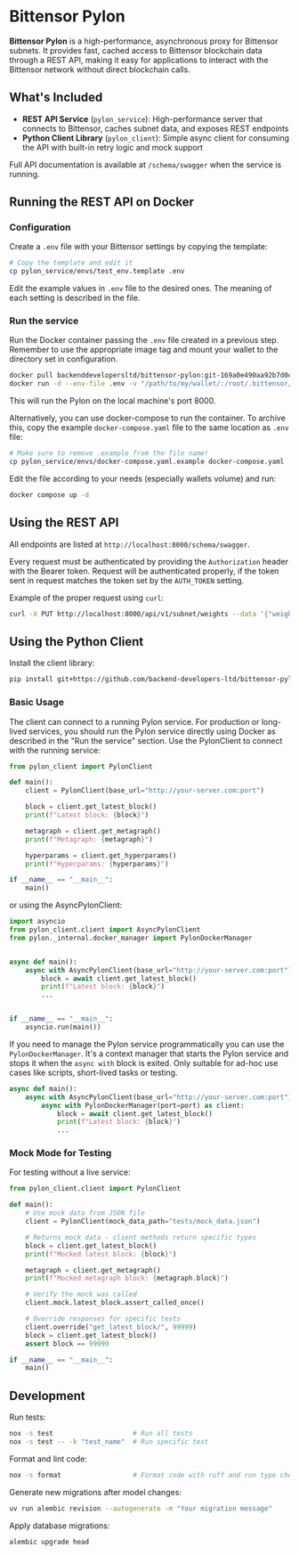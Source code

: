 # Bittensor Pylon

**Bittensor Pylon** is a high-performance, asynchronous proxy for Bittensor subnets. It provides fast, cached access to Bittensor blockchain data through a REST API, making it easy for applications to interact with the Bittensor network without direct blockchain calls.

## What's Included

- **REST API Service** (`pylon_service`): High-performance server that connects to Bittensor, caches subnet data, and exposes REST endpoints
- **Python Client Library** (`pylon_client`): Simple async client for consuming the API with built-in retry logic and mock support

Full API documentation is available at `/schema/swagger` when the service is running.


## Running the REST API on Docker

### Configuration

Create a `.env` file with your Bittensor settings by copying the template:

```bash
# Copy the template and edit it
cp pylon_service/envs/test_env.template .env
```

Edit the example values in `.env` file to the desired ones. The meaning of each setting is described in the file.

### Run the service

Run the Docker container passing the `.env` file created in a previous step. Remember to use the appropriate image tag
and mount your wallet to the directory set in configuration.

```bash
docker pull backenddevelopersltd/bittensor-pylon:git-169a0e490aa92b7d0ca6392d65eb0d322c5b700c
docker run -d --env-file .env -v "/path/to/my/wallet/:/root/.bittensor/wallets" -p 8000:8000 backenddevelopersltd/bittensor-pylon:git-169a0e490aa92b7d0ca6392d65eb0d322c5b700c
```

This will run the Pylon on the local machine's port 8000.

Alternatively, you can use docker-compose to run the container. To archive this, copy the example `docker-compose.yaml` 
file to the same location as `.env` file:

```bash
# Make sure to remove .example from the file name!
cp pylon_service/envs/docker-compose.yaml.example docker-compose.yaml
```

Edit the file according to your needs (especially wallets volume) and run:

```bash
docker compose up -d
```

## Using the REST API

All endpoints are listed at `http://localhost:8000/schema/swagger`.

Every request must be authenticated by providing the `Authorization` header with the Bearer token. Request will be 
authenticated properly, if the token sent in request matches the token set by the `AUTH_TOKEN` setting.

Example of the proper request using `curl`:

```bash
curl -X PUT http://localhost:8000/api/v1/subnet/weights --data '{"weights": {"hk1": 0.8, "hk2": 0.5}}' -H "Authorization: Bearer abc"
```

## Using the Python Client

Install the client library:
```bash
pip install git+https://github.com/backend-developers-ltd/bittensor-pylon.git
```

### Basic Usage

The client can connect to a running Pylon service. For production or long-lived services, you should run the Pylon service directly using Docker as described in the "Run the service" section.
Use the PylonClient to connect with the running service:

```python
from pylon_client import PylonClient

def main():
    client = PylonClient(base_url="http://your-server.com:port")

    block = client.get_latest_block()
    print(f"Latest block: {block}")

    metagraph = client.get_metagraph()
    print(f"Metagraph: {metagraph}")

    hyperparams = client.get_hyperparams()
    print(f"Hyperparams: {hyperparams}")

if __name__ == "__main__":
    main()
```

or using the AsyncPylonClient:

```python
import asyncio
from pylon_client.client import AsyncPylonClient
from pylon._internal.docker_manager import PylonDockerManager


async def main():
    async with AsyncPylonClient(base_url="http://your-server.com:port") as client:
        block = await client.get_latest_block()
        print(f"Latest block: {block}")
        ...


if __name__ == "__main__":
    asyncio.run(main())
```

If you need to manage the Pylon service programmatically you can use the `PylonDockerManager`. 
It's a context manager that starts the Pylon service and stops it when the `async with` block is exited. Only suitable for ad-hoc use cases like scripts, short-lived tasks or testing.

```python
async def main():
    async with AsyncPylonClient(base_url="http://your-server.com:port") as client:
        async with PylonDockerManager(port=port) as client:
            block = await client.get_latest_block()
            print(f"Latest block: {block}")
            ...

```

### Mock Mode for Testing

For testing without a live service:

```python
from pylon_client.client import PylonClient

def main():
    # Use mock data from JSON file
    client = PylonClient(mock_data_path="tests/mock_data.json")

    # Returns mock data - client methods return specific types
    block = client.get_latest_block()
    print(f"Mocked latest block: {block}")

    metagraph = client.get_metagraph()
    print(f"Mocked metagraph block: {metagraph.block}")

    # Verify the mock was called
    client.mock.latest_block.assert_called_once()

    # Override responses for specific tests
    client.override("get_latest_block/", 99999)
    block = client.get_latest_block()
    assert block == 99999

if __name__ == "__main__":
    main()
```

## Development

Run tests:
```bash
nox -s test                    # Run all tests
nox -s test -- -k "test_name"  # Run specific test
```

Format and lint code:
```bash
nox -s format                  # Format code with ruff and run type checking
```

Generate new migrations after model changes:
```bash
uv run alembic revision --autogenerate -m "Your migration message"
```

Apply database migrations:
```bash
alembic upgrade head
```

